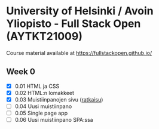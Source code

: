 # University of Helsinki / Avoin Yliopisto - Full Stack Open (AYTKT21009)

Course material available at <https://fullstackopen.github.io/>

## Week 0

- [x] 0.01 HTML ja CSS
- [x] 0.02 HTML:n lomakkeet
- [x] 0.03 Muistiinpanojen sivu ([ratkaisu](week0#03-muistiinpanojen-sivu))
- [ ] 0.04 Uusi muistiinpano
- [ ] 0.05 Single page app
- [ ] 0.06 Uusi muistiinpano SPA:ssa
